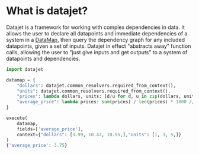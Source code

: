 # What is datajet?

Datajet is a framework for working with complex dependencies in data. It allows the user to declare all datapoints and immediate dependencies of a system in a [DataMap](./datamap-reference.md), then query the dependency graph for any included datapoints, given a set of inputs. Datajet in effect "abstracts away" function calls, allowing the user to "just give inputs and get outputs" to a system of datapoints and dependencies.

```python
import datajet

datamap = {
    "dollars": datajet.common_resolvers.required_from_context(),
    "units": datajet.common_resolvers.required_from_context(),
    "prices": lambda dollars, units: [d/u for d, u in zip(dollars, units)],
    "average_price": lambda prices: sum(prices) / len(prices) * 1000 // 10 / 100
}

execute(
    datamap,
    fields=['average_price'],
    context={"dollars": [3.99, 10.47, 18.95,],"units": [1, 3, 5,]}
)
{'average_price': 3.75}
```